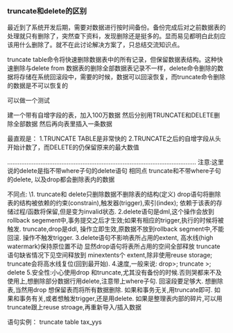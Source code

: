 ### truncate和delete的区别

最近到了系统开发后期，需要对数据进行按时间备份。备份完成后对之前数据表的处理就只有删除了，突然查下资料，发现删除还是挺多的。显而易见都明白此刻应该用什么删除了。就不在此讨论解决方案了，只总结交流知识点。

truncate table命令将快速删除数据表中的所有记录，但保留数据表结构。这种快速删除与delete from 数据表的删除全部数据表记录不一样，delete命令删除的数据将存储在系统回滚段中，需要的时候，数据可以回滚恢复，而truncate命令删除的数据是不可以恢复的 

可以做一个测试 

建一个带有自增字段的表，加入100万数据 
然后分别用TRUNCATE和DELETE删除全部数据 
然后再向表里插入一条数据 

最直观是： 
1.TRUNCATE TABLE是非常快的 
2.TRUNCATE之后的自增字段从头开始计数了，而DELETE的仍保留原来的最大数值 

……………………………………………………………………………………………… 
注意:这里说的delete是指不带where子句的delete语句 
相同点 
truncate和不带where子句的delete, 以及drop都会删除表内的数据 

不同点: 
\1. truncate和 delete只删除数据不删除表的结构(定义) 
    drop语句将删除表的结构被依赖的约束(constrain),触发器(trigger),索引(index); 依赖于该表的存储过程/函数将保留,但是变为invalid状态. 
2.delete语句是dml,这个操作会放到rollback segement中,事务提交之后才生效;如果有相应的trigger,执行的时候将被触发. 
   truncate,drop是ddl, 操作立即生效,原数据不放到rollback segment中,不能回滚. 操作不触发trigger. 
3.delete语句不影响表所占用的extent, 高水线(high watermark)保持原位置不动 
  显然drop语句将表所占用的空间全部释放 
  truncate 语句缺省情况下见空间释放到 minextents个 extent,除非使用reuse storage;   truncate会将高水线复位(回到最开始). 
4.速度,一般来说: drop>; truncate >; delete 
5.安全性:小心使用drop 和truncate,尤其没有备份的时候.否则哭都来不及
使用上,想删除部分数据行用delete,注意带上where子句. 回滚段要足够大. 
想删除表,当然用drop 
想保留表而将所有数据删除. 如果和事务无关,用truncate即可. 如果和事务有关,或者想触发trigger,还是用delete. 
如果是整理表内部的碎片,可以用truncate跟上reuse stroage,再重新导入/插入数据 

语句实例： 
truncate table tax_yys